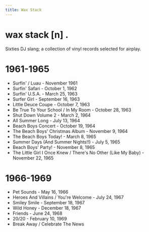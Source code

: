 ```yaml
---
title: Wax Stack
---
```


<body>
  <div class="waxStack-container">
    <h1 class="waxStack-def">wax stack [n] .</h1>
    <p>Sixties DJ slang; a collection of vinyl records selected for airplay.</p>
    <div class="waxStack-header1">
      <div class="waxStack-background1"></div>
      <div class="waxStack-foreground1"></div>
      <h1 class="waxStack-title1">1961-1965</h1>
    </div>
    <section class="waxStack-content1">
      <ul>
        <li>Surfin' / Luau - November 1961</li>
        <li>Surfin' Safari - October 1, 1962</li>
        <li>Surfin' U.S.A. - March 25, 1963</li>
        <li>Surfer Girl - September 16, 1963</li>
        <li>Little Deuce Coupe - October 7, 1963</li>
        <li>Be True To Your School / In My Room - October 28, 1963</li>
        <li>Shut Down Volume 2 - March 2, 1964</li>
        <li>All Summer Long - July 13, 1964</li>
        <li>Beach Boys Concert - October 19, 1964</li>
        <li>The Beach Boys' Christmas Album - November 9, 1964</li>
        <li>The Beach Boys Today! - March 8, 1965</li>
        <li>Summer Days (And Summer Nights!!) - July 5, 1965</li>
        <li>Beach Boys' Party! - November 8, 1965</li>
        <li>
          The Little Girl I Once Knew / There's No Other (Like My Baby) -
          November 22, 1965
        </li>
      </ul>
    </section>
    <div class="waxStack-header2">
      <div class="waxStack-background2"></div>
      <div class="waxStack-foreground2"></div>
      <h1 class="waxStack-title2">1966-1969</h1>
    </div>
    <section class="waxStack-content2">
      <ul>
        <li>Pet Sounds - May 16, 1966</li>
        <li>Heroes And Villains / You're Welcome - July 24, 1967</li>
        <li>Smiley Smile - September 18, 1967</li>
        <li>Wild Honey - December 18, 1967</li>
        <li>Friends - June 24, 1968</li>
        <li>20/20 - February 10, 1969</li>
        <li>Break Away / Celebrate The News</li>
      </ul>
    </section>
  </div>
</body>